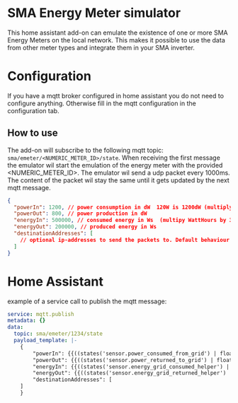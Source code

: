 # SMA Energy Meter simulator

This home assistant add-on can emulate the existence of one or more SMA Energy Meters on the local network. This makes it possible to use the data from other meter types and integrate them in your SMA inverter.

# Configuration

If you have a mqtt broker configured in home assistant you do not need to configure anything. Otherwise fill in the mqtt configuration in the configuration tab.

## How to use

The add-on will subscribe to the following mqtt topic: `sma/emeter/<NUMERIC_METER_ID>/state`. When receiving the first message the emulator wil start the emulation of the energy meter with the provided <NUMERIC_METER_ID>. The emulator wil send a udp packet every 1000ms. The content of the packet wil stay the same until it gets updated by the next mqtt message.

```json
{
  "powerIn": 1200, // power consumption in dW  120W is 1200dW (multiply Watts by 10)
  "powerOut": 800, // power production in dW
  "energyIn": 500000, // consumed energy in Ws  (multipy WattHours by 3600)
  "energyOut": 200000, // produced energy in Ws
  "destinationAddresses": [
    // optional ip-addresses to send the packets to. Default behaviour uses multicast.
  ]
}
```

# Home Assistant

example of a service call to publish the mqtt message:

```yaml
service: mqtt.publish
metadata: {}
data:
  topic: sma/emeter/1234/state
  payload_template: |-
    {
        "powerIn": {{((states('sensor.power_consumed_from_grid') | float) * 10) | round(0)}},
        "powerOut": {{((states('sensor.power_returned_to_grid') | float) * 10) | round(0)}},
        "energyIn": {{((states('sensor.energy_grid_consumed_helper') | float) * 1000 * 3600) | round(0)}},
        "energyOut": {{((states('sensor.energy_grid_returned_helper') | float) * 1000 * 3600) | round(0)}},
        "destinationAddresses": [
    ]
    }
```